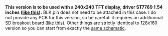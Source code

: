**This version is to be used with a 240x240 TFT display, driver ST7789 1.54 inches ([like this](https://fr.aliexpress.com/item/1005003760323160.html)).** BLK pin does not need to be attached in this case. I do not provide any PCB for this version, so be careful: it requires an additionnal SD breakout board ([like this](https://fr.aliexpress.com/item/1005005407671816.html)). Other things are strictly identical to 128x160 version so you can start from exactly the [same schematic](https://github.com/Raphael-Boichot/Mitsubishi-M64282FP-dashcam/blob/main/128x160%20THT%20version/128x160_PCB%20and%20schematic/Schematic_Dashboy%20camera_NiMH_2023-03-29.pdf).
